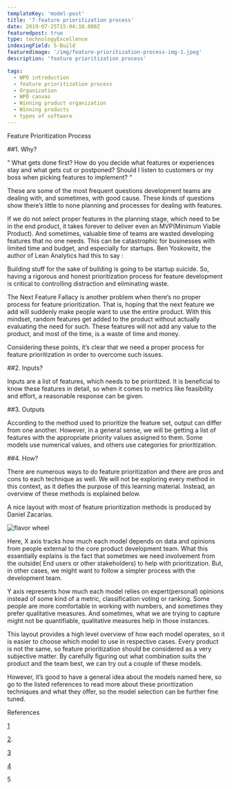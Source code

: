 ```yaml
---
templateKey: 'model-post'
title: '7-feature prioritization process'
date: 2019-07-25T15:04:10.000Z
featuredpost: true
type: technologyExcellence
indexingField: 5-Build
featuredimage: '/img/feature-prioritization-process-img-1.jpeg'
description: 'feature prioritization process'

tags:
  - WPO introduction
  - feature prioritization process
  - Organization
  - WPO canvas
  - Winning product organization
  - Winning products
  - types of software
---
```



Feature Prioritization Process

##1. Why?
 

“ What gets done first? How do you decide what features or experiences stay and what gets cut or postponed? Should I listen to customers or my boss when picking features to implement? “



These are some of the most frequent questions development teams are dealing with, and sometimes, with good cause. These kinds of questions show there’s little to none planning and processes for dealing with features.



If we do not select proper features in the planning stage, which need to be in the end product, it takes forever to deliver even an MVP(Minimum Viable Product). And sometimes, valuable time of teams are wasted developing features that no one needs. This can be catastrophic for businesses with limited time and budget, and especially for startups. Ben Yoskowitz, the author of Lean Analytics had this to say :







Building stuff for the sake of building is going to be startup suicide. So, having a rigorous and honest prioritization process for feature development is critical to controlling distraction and eliminating waste.


The Next Feature Fallacy is another problem when there’s no proper process for feature prioritization. That is, hoping that the next feature we add will suddenly make people want to use the entire product. With this mindset, random features get added to the product without actually evaluating the need for such. These features will not add any value to the product, and most of the time, is a waste of time and money.



Considering these points, it’s clear that we need a proper process for feature prioritization in order to overcome such issues. 



##2. Inputs?


Inputs are a list of features, which needs to be prioritized. It is beneficial to know these features in detail, so when it comes to metrics like feasibility and effort, a reasonable response can be given.



##3. Outputs


According to the method used to prioritize the feature set, output can differ from one another. However, in a general sense, we will be getting a list of features with the appropriate priority values assigned to them. Some models use numerical values, and others use categories for prioritization.



##4. How?


There are numerous ways to do feature prioritization and there are pros and cons to each technique as well. We will not be exploring every method in this context, as it defies the purpose of this learning material. Instead, an overview of these methods is explained below.



A nice layout with most of feature prioritization methods is produced by Daniel Zacarias.

![flavor wheel](/img/feature-prioritization-process-img-1.jpeg)







Here, X axis tracks how much each model depends on data and opinions from people external to the core product development team. What this essentially explains is the fact that sometimes we need involvement from the outside( End users or other stakeholders) to help with prioritization. But, in other cases, we might want to follow a simpler process with the development team.



Y axis represents how much each model relies on expert(personal) opinions instead of some kind of a metric, classification voting or ranking. Some people are more comfortable in working with numbers, and sometimes they prefer qualitative measures. And sometimes, what we are trying to capture might not be quantifiable, qualitative measures help in those instances.



This layout provides a high level overview of how each model operates, so it is easier to choose which model to use in respective cases. Every product is not the same, so feature prioritization should be considered as a very subjective matter. By carefully figuring out what combination suits the product and the team best, we can try out a couple of these models.



However, it’s good to have a general idea about the models named here, so go to the listed references to read more about these prioritization techniques and what they offer, so the model selection can be further fine tuned.



References


[1](https://hygger.io/blog/how-to-work-with-product-feature-prioritization/)

[2](https://plan.io/blog/feature-prioritization/#targetText=Feature%20prioritization%20starts%20with%20a,someone's%20hard%20work%20and%20opinion).

[3](https://www.intercom.com/blog/rice-simple-prioritization-for-product-managers/)

[4](https://foldingburritos.com/product-prioritization-techniques/)

5